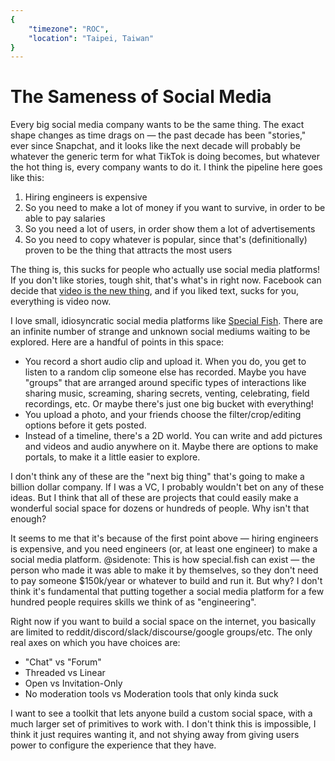```yaml
---
{
	"timezone": "ROC",
	"location": "Taipei, Taiwan"
}
---
```

# The Sameness of Social Media

Every big social media company wants to be the same thing. The exact shape changes as time drags on — the past decade has been "stories," ever since Snapchat, and it looks like the next decade will probably be whatever the generic term for what TikTok is doing becomes, but whatever the hot thing is, every company wants to do it. I think the pipeline here goes like this:

1. Hiring engineers is expensive
2. So you need to make a lot of money if you want to survive, in order to be able to pay salaries
3. So you need a lot of users, in order show them a lot of advertisements
4. So you need to copy whatever is popular, since that's (definitionally) proven to be the thing that attracts the most users

The thing is, this sucks for people who actually use social media platforms! If you don't like stories, tough shit, that's what's in right now. Facebook can decide that [video is the new thing](https://en.wikipedia.org/wiki/Pivot_to_video), and if you liked text, sucks for you, everything is video now.

I love small, idiosyncratic social media platforms like [Special Fish](https://special.fish). There are an infinite number of strange and unknown social mediums waiting to be explored. Here are a handful of points in this space:

* You record a short audio clip and upload it. When you do, you get to listen to a random clip someone else has recorded. Maybe you have "groups" that are arranged around specific types of interactions like sharing music, screaming, sharing secrets, venting, celebrating, field recordings, etc. Or maybe there's just one big bucket with everything!
* You upload a photo, and your friends choose the filter/crop/editing options before it gets posted.
* Instead of a timeline, there's a 2D world. You can write and add pictures and videos and audio anywhere on it. Maybe there are options to make portals, to make it a little easier to explore.

I don't think any of these are the "next big thing" that's going to make a billion dollar company. If I was a VC, I probably wouldn't bet on any of these ideas. But I think that all of these are projects that could easily make a wonderful social space for dozens or hundreds of people. Why isn't that enough?

It seems to me that it's because of the first point above — hiring engineers is expensive, and you need engineers (or, at least one engineer) to make a social media platform.
@sidenote: This is how special.fish can exist — the person who made it was able to make it by themselves, so they don't need to pay someone $150k/year or whatever to build and run it.
But why? I don't think it's fundamental that putting together a social media platform for a few hundred people requires skills we think of as "engineering".

Right now if you want to build a social space on the internet, you basically are limited to reddit/discord/slack/discourse/google groups/etc. The only real axes on which you have choices are:

* "Chat" vs "Forum"
* Threaded vs Linear
* Open vs Invitation-Only
* No moderation tools vs Moderation tools that only kinda suck

I want to see a toolkit that lets anyone build a custom social space, with a much larger set of primitives to work with. I don't think this is impossible, I think it just requires wanting it, and not shying away from giving users power to configure the experience that they have.
